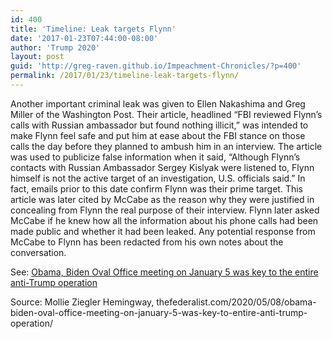 ```yaml
---
id: 400
title: 'Timeline: Leak targets Flynn'
date: '2017-01-23T07:44:00-08:00'
author: 'Trump 2020'
layout: post
guid: 'http://greg-raven.github.io/Impeachment-Chronicles/?p=400'
permalink: /2017/01/23/timeline-leak-targets-flynn/
---
```


Another important criminal leak was given to Ellen Nakashima and Greg Miller of the Washington Post. Their article, headlined “FBI reviewed Flynn’s calls with Russian ambassador but found nothing illicit,” was intended to make Flynn feel safe and put him at ease about the FBI stance on those calls the day before they planned to ambush him in an interview. The article was used to publicize false information when it said, “Although Flynn’s contacts with Russian Ambassador Sergey Kislyak were listened to, Flynn himself is not the active target of an investigation, U.S. officials said.” In fact, emails prior to this date confirm Flynn was their prime target. This article was later cited by McCabe as the reason why they were justified in concealing from Flynn the real purpose of their interview. Flynn later asked McCabe if he knew how all the information about his phone calls had been made public and whether it had been leaked. Any potential response from McCabe to Flynn has been redacted from his own notes about the conversation.

See: [Obama, Biden Oval Office meeting on January 5 was key to the entire anti-Trump operation](http://greg-raven.github.io/Impeachment-Chronicles/2020/05/09/obama-biden-oval-office-meeting-on-january-5-was-key-to-entire-anti-trump-operation/)

Source: Mollie Ziegler Hemingway, thefederalist.com/2020/05/08/obama-biden-oval-office-meeting-on-january-5-was-key-to-entire-anti-trump-operation/